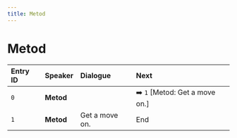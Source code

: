 ```yaml
---
title: Metod
---
```


# Metod


| Entry ID | Speaker | Dialogue | Next |
| :------- | :------ | :------- | :------------ |
| `0` | **Metod** |  | ➡️ `1` \[Metod: Get a move on\.\] |
| `1` | **Metod** | Get a move on\. | End |

